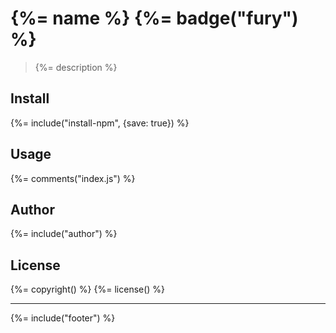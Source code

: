 # {%= name %} {%= badge("fury") %}

> {%= description %}

## Install
{%= include("install-npm", {save: true}) %}

## Usage
{%= comments("index.js") %}

## Author
{%= include("author") %}

## License
{%= copyright() %}
{%= license() %}

***

{%= include("footer") %}